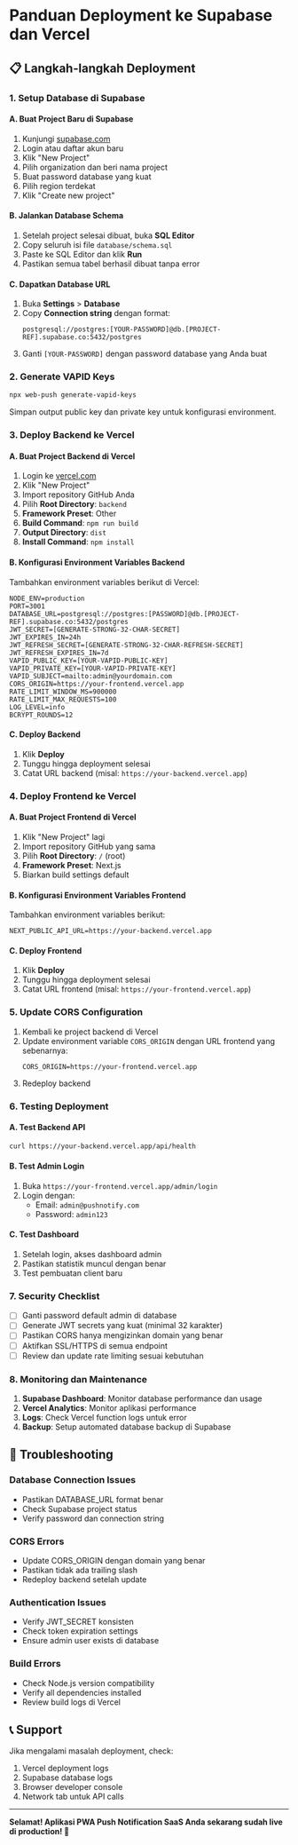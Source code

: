 # Panduan Deployment ke Supabase dan Vercel

## 📋 Langkah-langkah Deployment

### 1. Setup Database di Supabase

#### A. Buat Project Baru di Supabase
1. Kunjungi [supabase.com](https://supabase.com)
2. Login atau daftar akun baru
3. Klik "New Project"
4. Pilih organization dan beri nama project
5. Buat password database yang kuat
6. Pilih region terdekat
7. Klik "Create new project"

#### B. Jalankan Database Schema
1. Setelah project selesai dibuat, buka **SQL Editor**
2. Copy seluruh isi file `database/schema.sql`
3. Paste ke SQL Editor dan klik **Run**
4. Pastikan semua tabel berhasil dibuat tanpa error

#### C. Dapatkan Database URL
1. Buka **Settings** > **Database**
2. Copy **Connection string** dengan format:
   ```
   postgresql://postgres:[YOUR-PASSWORD]@db.[PROJECT-REF].supabase.co:5432/postgres
   ```
3. Ganti `[YOUR-PASSWORD]` dengan password database yang Anda buat

### 2. Generate VAPID Keys

```bash
npx web-push generate-vapid-keys
```

Simpan output public key dan private key untuk konfigurasi environment.

### 3. Deploy Backend ke Vercel

#### A. Buat Project Backend di Vercel
1. Login ke [vercel.com](https://vercel.com)
2. Klik "New Project"
3. Import repository GitHub Anda
4. Pilih **Root Directory**: `backend`
5. **Framework Preset**: Other
6. **Build Command**: `npm run build`
7. **Output Directory**: `dist`
8. **Install Command**: `npm install`

#### B. Konfigurasi Environment Variables Backend
Tambahkan environment variables berikut di Vercel:

```env
NODE_ENV=production
PORT=3001
DATABASE_URL=postgresql://postgres:[PASSWORD]@db.[PROJECT-REF].supabase.co:5432/postgres
JWT_SECRET=[GENERATE-STRONG-32-CHAR-SECRET]
JWT_EXPIRES_IN=24h
JWT_REFRESH_SECRET=[GENERATE-STRONG-32-CHAR-REFRESH-SECRET]
JWT_REFRESH_EXPIRES_IN=7d
VAPID_PUBLIC_KEY=[YOUR-VAPID-PUBLIC-KEY]
VAPID_PRIVATE_KEY=[YOUR-VAPID-PRIVATE-KEY]
VAPID_SUBJECT=mailto:admin@yourdomain.com
CORS_ORIGIN=https://your-frontend.vercel.app
RATE_LIMIT_WINDOW_MS=900000
RATE_LIMIT_MAX_REQUESTS=100
LOG_LEVEL=info
BCRYPT_ROUNDS=12
```

#### C. Deploy Backend
1. Klik **Deploy**
2. Tunggu hingga deployment selesai
3. Catat URL backend (misal: `https://your-backend.vercel.app`)

### 4. Deploy Frontend ke Vercel

#### A. Buat Project Frontend di Vercel
1. Klik "New Project" lagi
2. Import repository GitHub yang sama
3. Pilih **Root Directory**: `/` (root)
4. **Framework Preset**: Next.js
5. Biarkan build settings default

#### B. Konfigurasi Environment Variables Frontend
Tambahkan environment variables berikut:

```env
NEXT_PUBLIC_API_URL=https://your-backend.vercel.app
```

#### C. Deploy Frontend
1. Klik **Deploy**
2. Tunggu hingga deployment selesai
3. Catat URL frontend (misal: `https://your-frontend.vercel.app`)

### 5. Update CORS Configuration

1. Kembali ke project backend di Vercel
2. Update environment variable `CORS_ORIGIN` dengan URL frontend yang sebenarnya:
   ```env
   CORS_ORIGIN=https://your-frontend.vercel.app
   ```
3. Redeploy backend

### 6. Testing Deployment

#### A. Test Backend API
```bash
curl https://your-backend.vercel.app/api/health
```

#### B. Test Admin Login
1. Buka `https://your-frontend.vercel.app/admin/login`
2. Login dengan:
   - Email: `admin@pushnotify.com`
   - Password: `admin123`

#### C. Test Dashboard
1. Setelah login, akses dashboard admin
2. Pastikan statistik muncul dengan benar
3. Test pembuatan client baru

### 7. Security Checklist

- [ ] Ganti password default admin di database
- [ ] Generate JWT secrets yang kuat (minimal 32 karakter)
- [ ] Pastikan CORS hanya mengizinkan domain yang benar
- [ ] Aktifkan SSL/HTTPS di semua endpoint
- [ ] Review dan update rate limiting sesuai kebutuhan

### 8. Monitoring dan Maintenance

1. **Supabase Dashboard**: Monitor database performance dan usage
2. **Vercel Analytics**: Monitor aplikasi performance
3. **Logs**: Check Vercel function logs untuk error
4. **Backup**: Setup automated database backup di Supabase

## 🔧 Troubleshooting

### Database Connection Issues
- Pastikan DATABASE_URL format benar
- Check Supabase project status
- Verify password dan connection string

### CORS Errors
- Update CORS_ORIGIN dengan domain yang benar
- Pastikan tidak ada trailing slash
- Redeploy backend setelah update

### Authentication Issues
- Verify JWT_SECRET konsisten
- Check token expiration settings
- Ensure admin user exists di database

### Build Errors
- Check Node.js version compatibility
- Verify all dependencies installed
- Review build logs di Vercel

## 📞 Support

Jika mengalami masalah deployment, check:
1. Vercel deployment logs
2. Supabase database logs
3. Browser developer console
4. Network tab untuk API calls

---

**Selamat! Aplikasi PWA Push Notification SaaS Anda sekarang sudah live di production! 🎉**